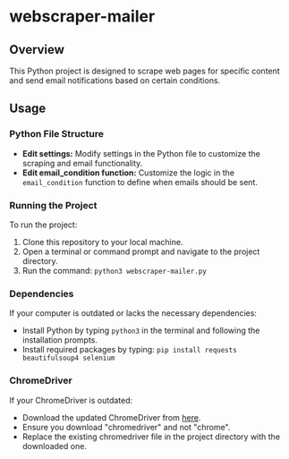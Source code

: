 # webscraper-mailer

## Overview
This Python project is designed to scrape web pages for specific content and send email notifications based on certain conditions.

## Usage

### Python File Structure
- **Edit settings:** Modify settings in the Python file to customize the scraping and email functionality.
- **Edit email_condition function:** Customize the logic in the `email_condition` function to define when emails should be sent.

### Running the Project
To run the project:
1. Clone this repository to your local machine.
2. Open a terminal or command prompt and navigate to the project directory.
3. Run the command: `python3 webscraper-mailer.py`

### Dependencies
If your computer is outdated or lacks the necessary dependencies:
- Install Python by typing `python3` in the terminal and following the installation prompts.
- Install required packages by typing: `pip install requests beautifulsoup4 selenium`

### ChromeDriver
If your ChromeDriver is outdated:
- Download the updated ChromeDriver from [here](https://googlechromelabs.github.io/chrome-for-testing/).
- Ensure you download "chromedriver" and not "chrome".
- Replace the existing chromedriver file in the project directory with the downloaded one.
